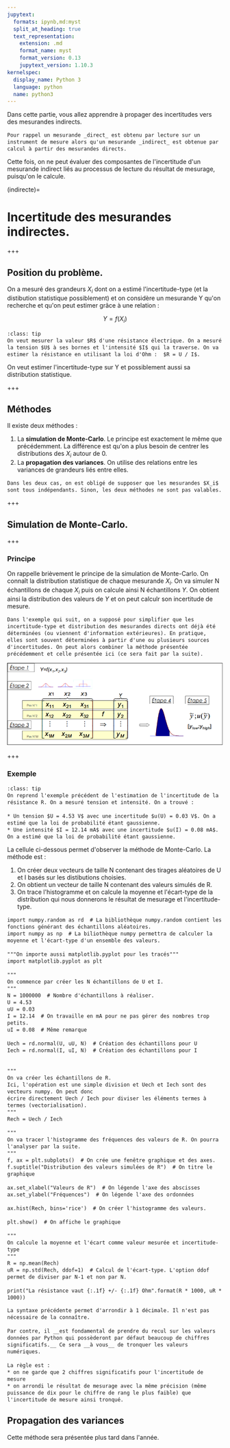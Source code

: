 ```yaml
---
jupytext:
  formats: ipynb,md:myst
  split_at_heading: true
  text_representation:
    extension: .md
    format_name: myst
    format_version: 0.13
    jupytext_version: 1.10.3
kernelspec:
  display_name: Python 3
  language: python
  name: python3
---
```


Dans cette partie, vous allez apprendre à propager des incertitudes vers des mesurandes indirects.

```{margin}
Pour rappel un mesurande _direct_ est obtenu par lecture sur un instrument de mesure alors qu'un mesurande _indirect_ est obtenue par calcul à partir des mesurandes directs.
```

Cette fois, on ne peut évaluer des composantes de l'incertitude d'un mesurande indirect liés au processus de lecture du résultat de mesurage, 
puisqu'on le calcule.

(indirecte)=
# Incertitude des mesurandes indirectes.

+++

## Position du problème.
On a mesuré des grandeurs $X_i$ dont on a estimé l'incertitude-type (et la distibution statistique possiblement) et on considère un mesurande Y qu'on recherche et qu'on peut estimer grâce à une relation :

$$
Y = f(X_i)
$$

```{admonition} Exemple
:class: tip
On veut mesurer la valeur $R$ d'une résistance électrique. On a mesuré la tension $U$ à ses bornes et l'intensité $I$ qui la traverse. On va estimer la résistance en utilisant la loi d'Ohm :  $R = U / I$.
```

On veut estimer l'incertitude-type sur Y et possiblement aussi sa distribution statistique.

+++

## Méthodes
Il existe deux méthodes :
1. La __simulation de Monte-Carlo__. Le principe est exactement le même que précédemment. La différence est qu'on a plus besoin de centrer les distributions des $X_i$ autour de 0.
2. La __propagation des variances__. On utilise des relations entre les variances de grandeurs liés entre elles.

````{attention} 
Dans les deux cas, on est obligé de supposer que les mesurandes $X_i$ sont tous indépendants. Sinon, les deux méthodes ne sont pas valables.

````

+++

## Simulation de Monte-Carlo.

+++

### Principe
On rappelle brièvement le principe de la simulation de Monte-Carlo. On connaît la distribution statistique de chaque mesurande $X_i$. On va simuler N échantillons de chaque $X_i$ puis on calcule ainsi N échantillons $Y$. On obtient ainsi la distribution des valeurs de $Y$ et on peut calculr son incertitude de mesure.

```{note}
Dans l'exemple qui suit, on a supposé pour simplifier que les incertitude-type et distribution des mesurandes directs ont déjà été déterminées (ou viennent d'information extérieures). En pratique, elles sont souvent déterminées à partir d'une ou plusieurs sources d'incertitudes. On peut alors combiner la méthode présentée précédemment et celle présentée ici (ce sera fait par la suite).
```

![Principe de la simulation de Monte-Carlo](./images/simulation_mc.png)

+++

### Exemple
```{admonition} Résistance électrique
:class: tip
On reprend l'exemple précédent de l'estimation de l'incertitude de la résistance R. On a mesuré tension et intensité. On a trouvé :
 
* Un tension $U = 4.53 V$ avec une incertitude $u(U) = 0.03 V$. On a estimé que la loi de probabilité étant gaussienne.
* Une intensité $I = 12.14 mA$ avec une incertitude $u(I) = 0.08 mA$. On a estimé que la loi de probabilité étant gaussienne.
```

La cellule ci-dessous permet d'observer la méthode de Monte-Carlo. La méthode est :
1. On créer deux vecteurs de taille N contenant des tirages aléatoires de U et I basés sur les distibutions choisies.
2. On obtient un vecteur de taille N contenant des valeurs simulés de R.
3. On trace l'histogramme et on calcule la moyenne et l'écart-type de la distribution qui nous donnerons le résultat de mesurage et l'incertitude-type.

```{code-cell} ipython3
import numpy.random as rd  # La bibliothèque numpy.random contient les fonctions générant des échantillons aléatoires.
import numpy as np  # La biliothèque numpy permettra de calculer la moyenne et l'écart-type d'un ensemble des valeurs.

"""On importe aussi matplotlib.pyplot pour les tracés"""
import matplotlib.pyplot as plt

"""
On commence par créer les N échantillons de U et I.
"""
N = 1000000  # Nombre d'échantillons à réaliser.
U = 4.53
uU = 0.03
I = 12.14  # On travaille en mA pour ne pas gérer des nombres trop petits.
uI = 0.08  # Même remarque

Uech = rd.normal(U, uU, N)  # Création des échantillons pour U
Iech = rd.normal(I, uI, N)  # Création des échantillons pour I


"""
On va créer les échantillons de R.
Ici, l'opération est une simple division et Uech et Iech sont des vecteurs numpy. On peut donc
écrire directement Uech / Iech pour diviser les éléments termes à termes (vectorialisation).
"""
Rech = Uech / Iech

"""
On va tracer l'histogramme des fréquences des valeurs de R. On pourra l'analyser par la suite.
"""
f, ax = plt.subplots()  # On crée une fenêtre graphique et des axes.
f.suptitle("Distribution des valeurs simulées de R")  # On titre le graphique

ax.set_xlabel("Valeurs de R")  # On légende l'axe des abscisses
ax.set_ylabel("Fréquences")  # On légende l'axe des ordonnées

ax.hist(Rech, bins='rice')  # On créer l'histogramme des valeurs.

plt.show()  # On affiche le graphique

"""
On calcule la moyenne et l'écart comme valeur mesurée et incertitude-type
"""
R = np.mean(Rech)
uR = np.std(Rech, ddof=1)  # Calcul de l'écart-type. L'option ddof permet de diviser par N-1 et non par N.

print("La résistance vaut {:.1f} +/- {:.1f} Ohm".format(R * 1000, uR * 1000))

```

```{important}
La syntaxe précédente permet d'arrondir à 1 décimale. Il n'est pas nécessaire de la connaître.

Par contre, il __est fondamental de prendre du recul sur les valeurs données par Python qui possèderont par défaut beaucoup de chiffres significatifs.__ Ce sera __à vous__ de tronquer les valeurs numériques.

La règle est :
* on ne garde que 2 chiffres significatifs pour l'incertitude de mesure
* on arrondi le résultat de mesurage avec la même précision (même puissance de dix pour le chiffre de rang le plus faible) que l'incertitude de mesure ainsi tronqué.

```

## Propagation des variances
Cette méthode sera présentée plus tard dans l'année.
